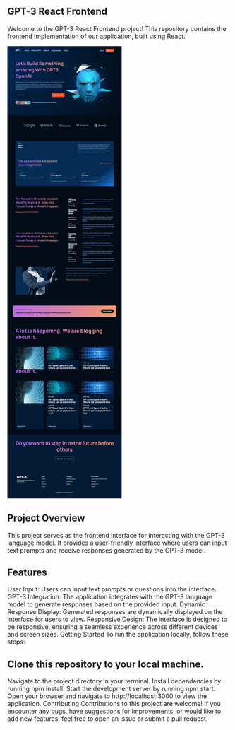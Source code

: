 ## GPT-3 React Frontend
Welcome to the GPT-3 React Frontend project! This repository contains the frontend implementation of our application, built using React.

![Image 1](/src/assets/gpt-3.png)

## Project Overview
This project serves as the frontend interface for interacting with the GPT-3 language model. It provides a user-friendly interface where users can input text prompts and receive responses generated by the GPT-3 model.

## Features
User Input: Users can input text prompts or questions into the interface.
GPT-3 Integration: The application integrates with the GPT-3 language model to generate responses based on the provided input.
Dynamic Response Display: Generated responses are dynamically displayed on the interface for users to view.
Responsive Design: The interface is designed to be responsive, ensuring a seamless experience across different devices and screen sizes.
Getting Started
To run the application locally, follow these steps:

## Clone this repository to your local machine.
Navigate to the project directory in your terminal.
Install dependencies by running npm install.
Start the development server by running npm start.
Open your browser and navigate to http://localhost:3000 to view the application.
Contributing
Contributions to this project are welcome! If you encounter any bugs, have suggestions for improvements, or would like to add new features, feel free to open an issue or submit a pull request.

